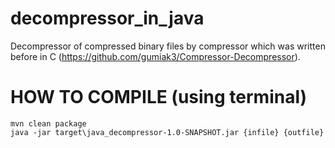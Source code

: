 # decompressor_in_java
Decompressor of compressed binary files by compressor which was written before in C (https://github.com/gumiak3/Compressor-Decompressor).

# HOW TO COMPILE (using terminal)
    mvn clean package
    java -jar target\java_decompressor-1.0-SNAPSHOT.jar {infile} {outfile} 

    
